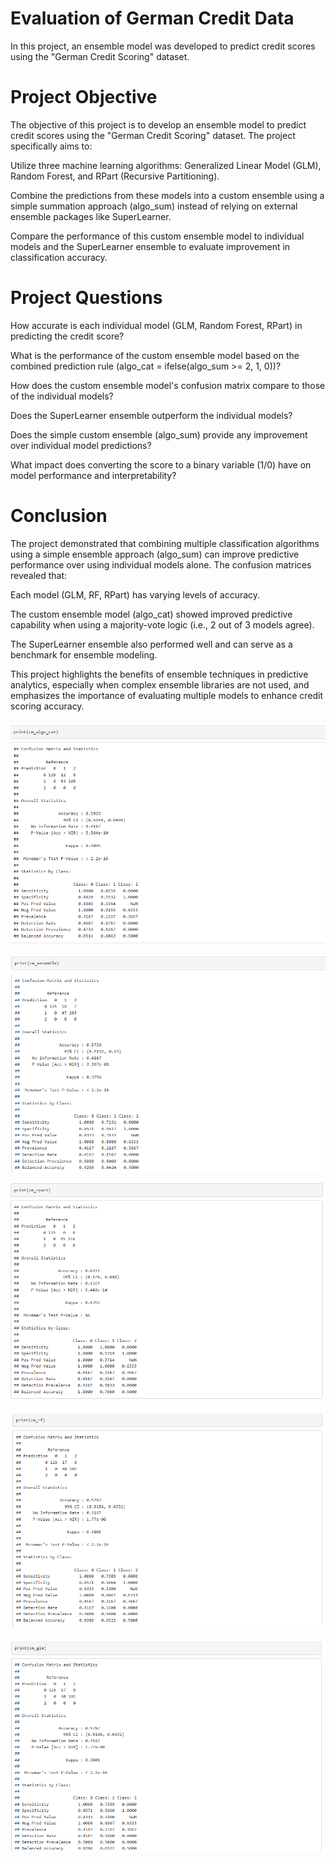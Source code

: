 # Evaluation of German Credit Data

In this project, an ensemble model was developed to predict credit scores using the "German Credit Scoring" dataset.

# Project Objective
The objective of this project is to develop an ensemble model to predict credit scores using the "German Credit Scoring" dataset. The project specifically aims to:

Utilize three machine learning algorithms: Generalized Linear Model (GLM), Random Forest, and RPart (Recursive Partitioning).

Combine the predictions from these models into a custom ensemble using a simple summation approach (algo_sum) instead of relying on external ensemble packages like SuperLearner.

Compare the performance of this custom ensemble model to individual models and the SuperLearner ensemble to evaluate improvement in classification accuracy.

# Project Questions

How accurate is each individual model (GLM, Random Forest, RPart) in predicting the credit score?

What is the performance of the custom ensemble model based on the combined prediction rule (algo_cat = ifelse(algo_sum >= 2, 1, 0))?

How does the custom ensemble model's confusion matrix compare to those of the individual models?

Does the SuperLearner ensemble outperform the individual models?

Does the simple custom ensemble (algo_sum) provide any improvement over individual model predictions?

What impact does converting the score to a binary variable (1/0) have on model performance and interpretability?

# Conclusion

The project demonstrated that combining multiple classification algorithms using a simple ensemble approach (algo_sum) can improve predictive performance over using individual models alone. The confusion matrices revealed that:

Each model (GLM, RF, RPart) has varying levels of accuracy.

The custom ensemble model (algo_cat) showed improved predictive capability when using a majority-vote logic (i.e., 2 out of 3 models agree).

The SuperLearner ensemble also performed well and can serve as a benchmark for ensemble modeling.

This project highlights the benefits of ensemble techniques in predictive analytics, especially when complex ensemble libraries are not used, and emphasizes the importance of evaluating multiple models to enhance credit scoring accuracy.

![Dashboard](https://github.com/atahirkoylu/Evaluation-of-German-Credit-Data/blob/main/1.png)

![Dashboard](https://github.com/atahirkoylu/Evaluation-of-German-Credit-Data/blob/main/2.png)

![Dashboard](https://github.com/atahirkoylu/Evaluation-of-German-Credit-Data/blob/main/3.png)

![Dashboard](https://github.com/atahirkoylu/Evaluation-of-German-Credit-Data/blob/main/4.png)

![Dashboard](https://github.com/atahirkoylu/Evaluation-of-German-Credit-Data/blob/main/5.png)

